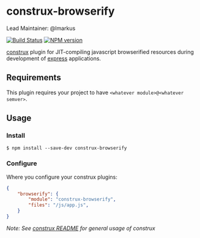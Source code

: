 # construx-browserify

Lead Maintainer: @lmarkus

[![Build Status](https://travis-ci.org/lmarkus/construx-browserify.svg?branch=master)](https://travis-ci.org/lmarkus/construx-browserify)
[![NPM version](https://badge.fury.io/js/construx-browserify.png)](http://badge.fury.io/js/construx-browserify)

[construx](https://github.com/krakenjs/construx) plugin for JIT-compiling javascript browserified resources during development of [express](http://expressjs.com/) applications.

## Requirements

This plugin requires your project to have `<whatever module>@<whatever semver>`.

## Usage

### Install

```shell
$ npm install --save-dev construx-browserify
```

### Configure

Where you configure your construx plugins:

```json
{
    "browserify": {
        "module": "construx-browserify",
        "files": "/js/app.js",
    }
}
```

_Note: See [construx README](https://github.com/krakenjs/construx/blob/master/README.md) for general usage of construx_

